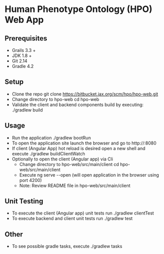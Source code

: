 # Human Phenotype Ontology (HPO) Web App

## Prerequisites

+ Grails 3.3 +
+ JDK 1.8 +
+ Git 2.14
+ Gradle 4.2

## Setup

+ Clone the repo
        git clone https://bitbucket.jax.org/scm/hpo/hpo-web.git
+ Change directory to hpo-web
        cd hpo-web
+ Validate the client and backend components build by executing:
        ./gradlew build

## Usage

+ Run the application
        ./gradlew bootRun
+ To open the application site launch the browser and go to 
        http://<host>:8080 
+ If client (Angular App) hot reload is desired open a new shell and execute
        ./gradlew buildClientWatch
+ Optionally to open the client (Angular app) via Cli
  * Change directory to hpo-web/src/main/client
        cd hpo-web/src/main/client  
  * Execute
        ng serve --open (will open application in the browser using port 4200)
  * Note: Review README file in hpo-web/src/main/client  

## Unit Testing

+ To execute the client (Angular app) unit tests run
    ./gradlew clientTest
+ To execute backend and client unit tests run
    ./gradlew test
    
## Other
+ To see possible gradle tasks, execute
    ./gradlew tasks
